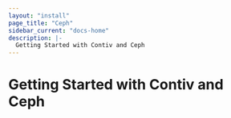 ```yaml
---
layout: "install"
page_title: "Ceph"
sidebar_current: "docs-home"
description: |-
  Getting Started with Contiv and Ceph
---
```


# Getting Started with Contiv and Ceph

